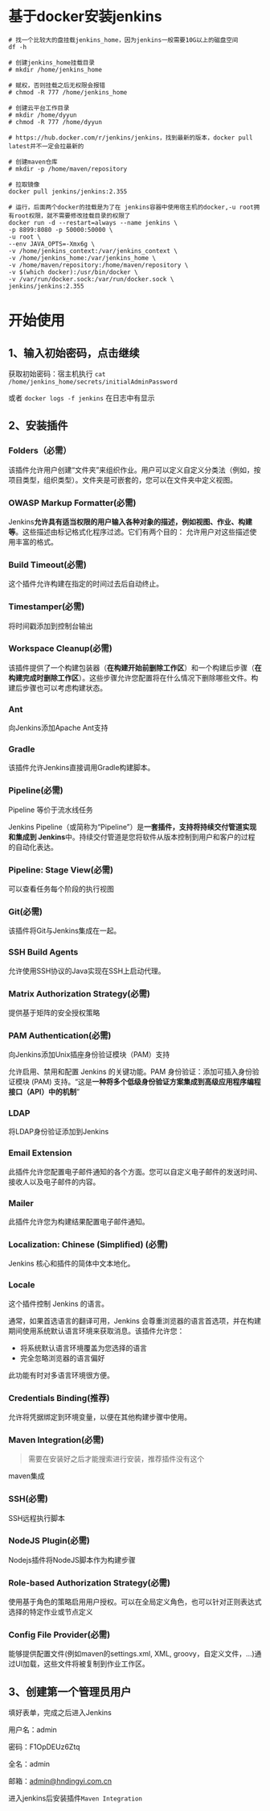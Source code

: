 # 基于docker安装jenkins

```shell
# 找一个比较大的盘挂载jenkins_home，因为jenkins一般需要10G以上的磁盘空间
df -h

# 创建jenkins_home挂载目录
# mkdir /home/jenkins_home

# 赋权，否则挂载之后无权限会报错
# chmod -R 777 /home/jenkins_home

# 创建云平台工作目录
# mkdir /home/dyyun
# chmod -R 777 /home/dyyun

# https://hub.docker.com/r/jenkins/jenkins，找到最新的版本，docker pull latest并不一定会拉最新的

# 创建maven仓库
# mkdir -p /home/maven/repository

# 拉取镜像
docker pull jenkins/jenkins:2.355

# 运行，后面两个docker的挂载是为了在 jenkins容器中使用宿主机的docker,-u root拥有root权限，就不需要修改挂载目录的权限了
docker run -d --restart=always --name jenkins \
-p 8899:8080 -p 50000:50000 \
-u root \
--env JAVA_OPTS=-Xmx6g \
-v /home/jenkins_context:/var/jenkins_context \
-v /home/jenkins_home:/var/jenkins_home \
-v /home/maven/repository:/home/maven/repository \
-v $(which docker):/usr/bin/docker \
-v /var/run/docker.sock:/var/run/docker.sock \
jenkins/jenkins:2.355
```



# 开始使用

## 1、输入初始密码，点击继续

获取初始密码：宿主机执行 `cat /home/jenkins_home/secrets/initialAdminPassword`

或者 `docker logs -f jenkins` 在日志中有显示

## 2、安装插件

### Folders（必需）

该插件允许用户创建“文件夹”来组织作业。用户可以定义自定义分类法（例如，按项目类型，组织类型）。文件夹是可嵌套的，您可以在文件夹中定义视图。

### OWASP Markup Formatter(必需)

Jenkins**允许具有适当权限的用户输入各种对象的描述，例如视图、作业、构建等**。这些描述由标记格式化程序过滤。它们有两个目的： 允许用户对这些描述使用丰富的格式。

### Build Timeout(必需)

这个插件允许构建在指定的时间过去后自动终止。

### Timestamper(必需)
将时间戳添加到控制台输出

### Workspace Cleanup(必需)

该插件提供了一个构建包装器（**在构建开始前删除工作区**）和一个构建后步骤（**在构建完成时删除工作区**）。这些步骤允许您配置将在什么情况下删除哪些文件。构建后步骤也可以考虑构建状态。

### Ant

向Jenkins添加Apache Ant支持

### Gradle

该插件允许Jenkins直接调用Gradle构建脚本。

### Pipeline(必需)

Pipeline 等价于流水线任务

Jenkins Pipeline（或简称为“Pipeline”）是**一套插件，支持将持续交付管道实现和集成到 Jenkins**中。持续交付管道是您将软件从版本控制到用户和客户的过程的自动化表达。

### Pipeline: Stage View(必需)
可以查看任务每个阶段的执行视图

### Git(必需)

该插件将Git与Jenkins集成在一起。

### SSH Build Agents

允许使用SSH协议的Java实现在SSH上启动代理。

### Matrix Authorization Strategy(必需)
提供基于矩阵的安全授权策略

### PAM Authentication(必需)
向Jenkins添加Unix插座身份验证模块（PAM）支持

允许启用、禁用和配置 Jenkins 的关键功能。PAM 身份验证：添加可插入身份验证模块 (PAM) 支持。“这是**一种将多个低级身份验证方案集成到高级应用程序编程接口（API）中的机制**”

### LDAP

将LDAP身份验证添加到Jenkins

### Email Extension

此插件允许您配置电子邮件通知的各个方面。您可以自定义电子邮件的发送时间、接收人以及电子邮件的内容。

### Mailer

此插件允许您为构建结果配置电子邮件通知。

### Localization: Chinese (Simplified) (必需)

Jenkins 核心和插件的简体中文本地化。

### Locale

这个插件控制 Jenkins 的语言。

通常，如果首选语言的翻译可用，Jenkins 会尊重浏览器的语言首选项，并在构建期间使用系统默认语言环境来获取消息。该插件允许您：

- 将系统默认语言环境覆盖为您选择的语言
- 完全忽略浏览器的语言偏好

此功能有时对多语言环境很方便。

### Credentials Binding(推荐)

允许将凭据绑定到环境变量，以便在其他构建步骤中使用。

### Maven Integration(必需)

> 需要在安装好之后才能搜索进行安装，推荐插件没有这个

maven集成

### SSH(必需)

SSH远程执行脚本

### NodeJS Plugin(必需)

Nodejs插件将NodeJS脚本作为构建步骤

### Role-based Authorization Strategy(必需)

使用基于角色的策略启用用户授权。可以在全局定义角色，也可以针对正则表达式选择的特定作业或节点定义



### Config File Provider(必需)

能够提供配置文件(例如maven的settings.xml, XML, groovy，自定义文件，…)通过UI加载，这些文件将被复制到作业工作区。 





## 3、创建第一个管理员用户

填好表单，完成之后进入Jenkins

用户名：admin

密码：F1OpDEUz6Ztq

全名：admin

邮箱：admin@hndingyi.com.cn



进入jenkins后安装插件`Maven Integration`


